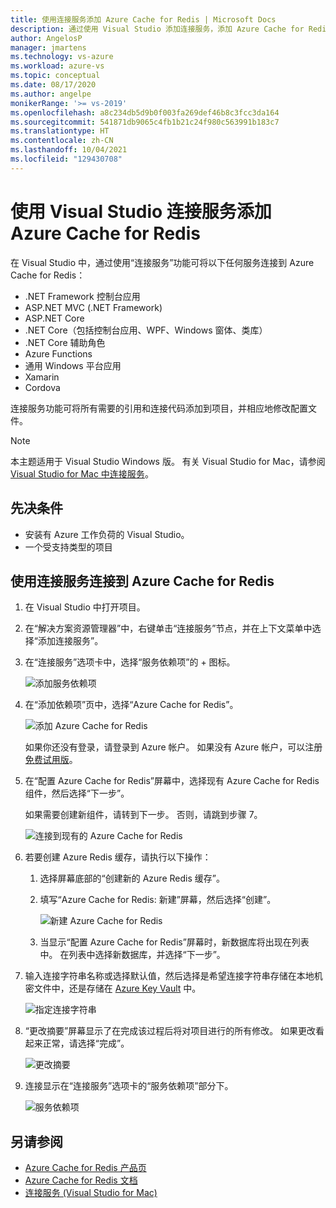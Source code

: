 ```yaml
---
title: 使用连接服务添加 Azure Cache for Redis | Microsoft Docs
description: 通过使用 Visual Studio 添加连接服务，添加 Azure Cache for Redis 支持到应用
author: AngelosP
manager: jmartens
ms.technology: vs-azure
ms.workload: azure-vs
ms.topic: conceptual
ms.date: 08/17/2020
ms.author: angelpe
monikerRange: '>= vs-2019'
ms.openlocfilehash: a8c234db5d9b0f003fa269def46b8c3fcc3da164
ms.sourcegitcommit: 541871db9065c4fb1b21c24f980c563991b183c7
ms.translationtype: HT
ms.contentlocale: zh-CN
ms.lasthandoff: 10/04/2021
ms.locfileid: "129430708"
---
```

# <a name="add-azure-cache-for-redis-by-using-visual-studio-connected-services"></a>使用 Visual Studio 连接服务添加 Azure Cache for Redis

在 Visual Studio 中，通过使用“连接服务”功能可将以下任何服务连接到 Azure Cache for Redis：

- .NET Framework 控制台应用
- ASP.NET MVC (.NET Framework) 
- ASP.NET Core
- .NET Core（包括控制台应用、WPF、Windows 窗体、类库）
- .NET Core 辅助角色
- Azure Functions
- 通用 Windows 平台应用
- Xamarin
- Cordova

连接服务功能可将所有需要的引用和连接代码添加到项目，并相应地修改配置文件。

> [!NOTE]
> 本主题适用于 Visual Studio  Windows 版。 有关 Visual Studio for Mac，请参阅 [Visual Studio for Mac 中连接服务](/visualstudio/mac/connected-services)。
## <a name="prerequisites"></a>先决条件

- 安装有 Azure 工作负荷的 Visual Studio。
- 一个受支持类型的项目

## <a name="connect-to-azure-cache-for-redis-using-connected-services"></a>使用连接服务连接到 Azure Cache for Redis

1. 在 Visual Studio 中打开项目。

1. 在“解决方案资源管理器”中，右键单击“连接服务”节点，并在上下文菜单中选择“添加连接服务”。

1. 在“连接服务”选项卡中，选择“服务依赖项”的 + 图标。

    ![添加服务依赖项](./media/vs-azure-tools-connected-services-storage/vs-2019/connected-services-tab.png)

1. 在“添加依赖项”页中，选择“Azure Cache for Redis”。

    ![添加 Azure Cache for Redis](./media/azure-redis-cache-add-connected-service/azure-redis-cache.png)

    如果你还没有登录，请登录到 Azure 帐户。 如果没有 Azure 帐户，可以注册[免费试用版](https://azure.microsoft.com/free/)。

1. 在“配置 Azure Cache for Redis”屏幕中，选择现有 Azure Cache for Redis 组件，然后选择“下一步”。

    如果需要创建新组件，请转到下一步。 否则，请跳到步骤 7。

    ![连接到现有的 Azure Cache for Redis](./media/azure-redis-cache-add-connected-service/created-azure-redis-cache.png)

1. 若要创建 Azure Redis 缓存，请执行以下操作：

   1. 选择屏幕底部的“创建新的 Azure Redis 缓存”。

   1. 填写“Azure Cache for Redis: 新建”屏幕，然后选择“创建”。

       ![新建 Azure Cache for Redis](./media/azure-redis-cache-add-connected-service/create-new-azure-redis-cache.png)

   1. 当显示“配置 Azure Cache for Redis”屏幕时，新数据库将出现在列表中。 在列表中选择新数据库，并选择“下一步”。

1. 输入连接字符串名称或选择默认值，然后选择是希望连接字符串存储在本地机密文件中，还是存储在 [Azure Key Vault](/azure/key-vault) 中。

   ![指定连接字符串](./media/azure-redis-cache-add-connected-service/connection-string.png)

1. “更改摘要”屏幕显示了在完成该过程后将对项目进行的所有修改。 如果更改看起来正常，请选择“完成”。

   ![更改摘要](./media/azure-redis-cache-add-connected-service/summary-of-changes.png)

1. 连接显示在“连接服务”选项卡的“服务依赖项”部分下。

   ![服务依赖项](./media/azure-redis-cache-add-connected-service/service-dependencies-after.png)

## <a name="see-also"></a>另请参阅

- [Azure Cache for Redis 产品页](https://azure.microsoft.com/services/cache)
- [Azure Cache for Redis 文档](/azure/azure-cache-for-redis/)
- [连接服务 (Visual Studio for Mac)](/visualstudio/mac/connected-services)
